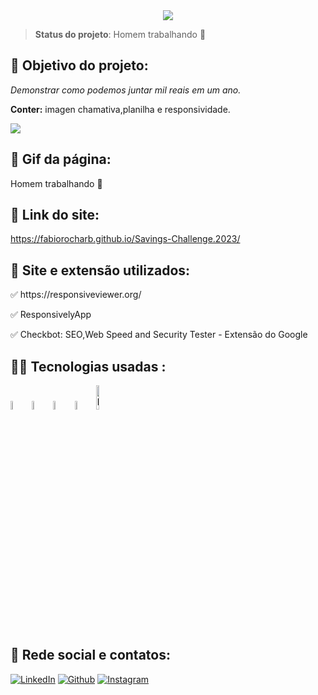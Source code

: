 <div align="center">
<img src="https://user-images.githubusercontent.com/106245486/228216107-3283d99c-3d79-4399-894d-42fa9dda6983.png" />
</div>

> ****Status do projeto****: Homem trabalhando 🔧

<h2> 🎯 Objetivo do projeto:</h2>

<p><em>Demonstrar como podemos juntar mil reais em um ano.</em></p> 
<p><strong>Conter:</strong> imagen chamativa,planilha e responsividade.</p>

<img src="https://img.shields.io/bower/l/html?style=flat-square"/>

<h2>🎥 Gif da página: </h2>

Homem trabalhando 🔧

<h2>🔗 Link do site: </h2>

https://fabiorocharb.github.io/Savings-Challenge.2023/

<h2>🧰 Site e extensão utilizados:</h2>

<p>✅ https://responsiveviewer.org/ </p>
<p>✅ ResponsivelyApp </p>
<p>✅ Checkbot: SEO,Web Speed and Security Tester - Extensão do Google </p>


<h2>👨‍💻 Tecnologias usadas :</h2>
<div>
<img src="https://cdn.jsdelivr.net/gh/devicons/devicon/icons/canva/canva-original.svg" alt="logo canva" width="6%"/>    
<img src="https://cdn.jsdelivr.net/gh/devicons/devicon/icons/html5/html5-original-wordmark.svg" alt="logo html5" width="6%" />         
<img src="https://cdn.jsdelivr.net/gh/devicons/devicon/icons/css3/css3-original-wordmark.svg" alt="logo css3" width="6%" />
<img src="https://cdn.jsdelivr.net/gh/devicons/devicon/icons/github/github-original-wordmark.svg" alt="logo github" width="6%"/>          
<img src="https://cdn.jsdelivr.net/gh/devicons/devicon/icons/visualstudio/visualstudio-plain-wordmark.svg" alt="logo visualStudio code" width="10%"/>
</div>

<h2>📮 Rede social e contatos: </h2>

[![LinkedIn](https://img.shields.io/badge/LinkedIn-0077B5?style=for-the-badge&logo=linkedin&logoColor=white)](https://www.linkedin.com/in/fabiorocharb)
[![Github](https://img.shields.io/badge/GitHub-100000?style=for-the-badge&logo=github&logoColor=white)](https://github.com/Fabiorocharb/Fabiorocharb)
[![Instagram](https://img.shields.io/badge/Instagram-E4405F?style=for-the-badge&logo=instagram&logoColor=white)](https://instagram.com/analistarocha)


